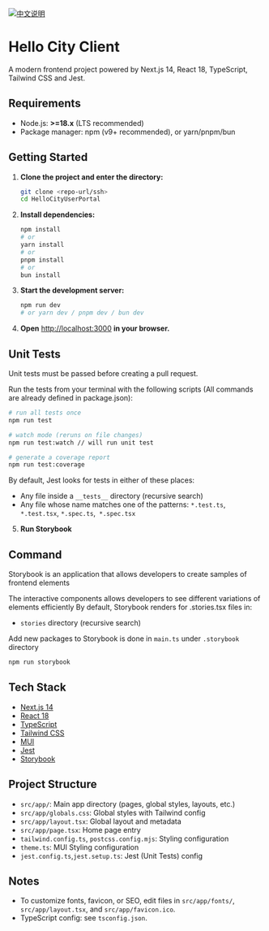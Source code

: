 [![中文说明](https://img.shields.io/badge/文档-中文-blue?style=flat-square)](./README.zh-CN.md)

# Hello City Client

A modern frontend project powered by Next.js 14, React 18, TypeScript, Tailwind CSS and Jest.

## Requirements

- Node.js: **>=18.x** (LTS recommended)
- Package manager: npm (v9+ recommended), or yarn/pnpm/bun

## Getting Started

1. **Clone the project and enter the directory:**

   ```bash
   git clone <repo-url/ssh>
   cd HelloCityUserPortal
   ```

2. **Install dependencies:**

   ```bash
   npm install
   # or
   yarn install
   # or
   pnpm install
   # or
   bun install
   ```

3. **Start the development server:**

   ```bash
   npm run dev
   # or yarn dev / pnpm dev / bun dev
   ```

4. **Open** [http://localhost:3000](http://localhost:3000) **in your browser.**

## Unit Tests

Unit tests must be passed before creating a pull request.

Run the tests from your terminal with the following scripts (All commands are already defined in package.json):

```bash
# run all tests once
npm run test

# watch mode (reruns on file changes)
npm run test:watch // will run unit test

# generate a coverage report
npm run test:coverage
```

By default, Jest looks for tests in either of these places:

- Any file inside a `__tests__` directory (recursive search)
- Any file whose name matches one of the patterns:
  `*.test.ts`, `*.test.tsx`, `*.spec.ts`,` *.spec.tsx`

5. **Run Storybook**

## Command

Storybook is an application that allows developers to create samples of frontend elements

The interactive components allows developers to see different variations of elements efficiently
By default, Storybook renders for .stories.tsx files in:

- `stories` directory (recursive search)

Add new packages to Storybook is done in `main.ts` under `.storybook` directory

```bash
npm run storybook
```

## Tech Stack

- [Next.js 14](https://nextjs.org/)
- [React 18](https://react.dev/)
- [TypeScript](https://www.typescriptlang.org/)
- [Tailwind CSS](https://tailwindcss.com/)
- [MUI](https://mui.com/)
- [Jest](https://jestjs.io/)
- [Storybook](https://storybook.js.org/)

## Project Structure

- `src/app/`: Main app directory (pages, global styles, layouts, etc.)
- `src/app/globals.css`: Global styles with Tailwind config
- `src/app/layout.tsx`: Global layout and metadata
- `src/app/page.tsx`: Home page entry
- `tailwind.config.ts`, `postcss.config.mjs`: Styling configuration
- `theme.ts`: MUI Styling configuration
- `jest.config.ts`,`jest.setup.ts`: Jest (Unit Tests) config

## Notes

- To customize fonts, favicon, or SEO, edit files in `src/app/fonts/`, `src/app/layout.tsx`, and `src/app/favicon.ico`.
- TypeScript config: see `tsconfig.json`.
